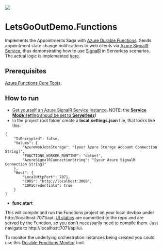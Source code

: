 <img src="https://dev.azure.com/kolepes/LetsGoOutDemo/_apis/build/status/LetsGoOutDemo-Azure%20Functions%20for%20.NET-CI"/>

# LetsGoOutDemo.Functions

Implements the Appointments Saga with [Azure Durable Functions](https://docs.microsoft.com/en-us/azure/azure-functions/durable/durable-functions-overview).
Sends appointment state change notifications to web clients via [Azure SignalR Service](https://docs.microsoft.com/en-us/azure/azure-signalr/signalr-overview), thus demonstrating how to use [SignalR](http://signalr.net) in Serverless scenarios.
The actual logic is implemented [here](https://github.com/scale-tone/LetsGoOutDemo/blob/master/backend/LetsGoOutDemo.Functions/LetsGoOutSaga.cs).

## Prerequisites

[Azure Functions Core Tools](https://www.npmjs.com/package/azure-functions-core-tools).

## How to run

* [Get yourself an Azure SignalR Service instance](https://docs.microsoft.com/en-us/azure/azure-signalr/signalr-quickstart-dotnet-core#create-an-azure-signalr-resource). NOTE: the [**Service Mode** setting shoud be set to **Serverless**](https://docs.microsoft.com/en-us/azure/azure-signalr/signalr-quickstart-azure-functions-csharp)!
* In the project root folder create a **local.settings.json** file, that looks like this:

```
{
    "IsEncrypted": false,
    "Values": {
        "AzureWebJobsStorage": "[your Azure Storage Account Connection String]",
        "FUNCTIONS_WORKER_RUNTIME": "dotnet",
        "AzureSignalRConnectionString": "[your Azure SignalR Connection String]"
    },
    "Host": {
        "LocalHttpPort": 7071,
        "CORS": "http://localhost:3000",
        "CORSCredentials": true
    }
}
```

* **func start**

This will compile and run the Functions project on your local devbox under http://localhost:7071/api.
[UI statics](https://github.com/scale-tone/LetsGoOutDemo/tree/master/frontend/letsgooutdemo.react#letsgooutdemoreact) are committed to the repo and are served by the Function, so you don't necessarily need to compile them. Just navigate to http://localhost:7071/api/ui.

To monitor the underlying orchestration instances being created you could use this [Durable Functions Monitor](https://github.com/scale-tone/DurableFunctionsMonitor#durable-functions-monitor) tool.
